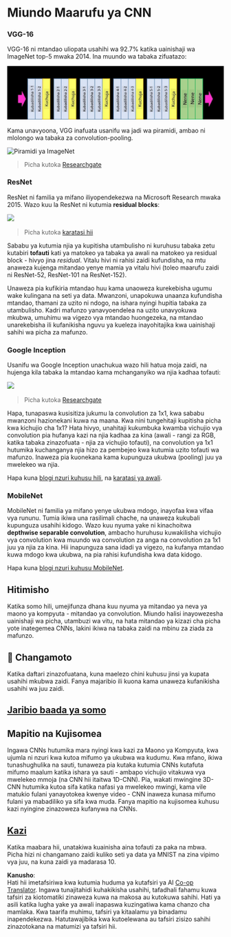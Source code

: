 <!--
CO_OP_TRANSLATOR_METADATA:
{
  "original_hash": "2f7b97b375358cb51a1e098df306bf73",
  "translation_date": "2025-08-25T20:55:29+00:00",
  "source_file": "lessons/4-ComputerVision/07-ConvNets/CNN_Architectures.md",
  "language_code": "sw"
}
-->
# Miundo Maarufu ya CNN

### VGG-16

VGG-16 ni mtandao uliopata usahihi wa 92.7% katika uainishaji wa ImageNet top-5 mwaka 2014. Ina muundo wa tabaka zifuatazo:

![Tabaka za ImageNet](../../../../../translated_images/vgg-16-arch1.d901a5583b3a51baeaab3e768567d921e5d54befa46e1e642616c5458c934028.sw.jpg)

Kama unavyoona, VGG inafuata usanifu wa jadi wa piramidi, ambao ni mlolongo wa tabaka za convolution-pooling.

![Piramidi ya ImageNet](../../../../../translated_images/vgg-16-arch.64ff2137f50dd49fdaa786e3f3a975b3f22615efd13efb19c5d22f12e01451a1.sw.jpg)

> Picha kutoka [Researchgate](https://www.researchgate.net/figure/Vgg16-model-structure-To-get-the-VGG-NIN-model-we-replace-the-2-nd-4-th-6-th-7-th_fig2_335194493)

### ResNet

ResNet ni familia ya mifano iliyopendekezwa na Microsoft Research mwaka 2015. Wazo kuu la ResNet ni kutumia **residual blocks**:

<img src="images/resnet-block.png" width="300"/>

> Picha kutoka [karatasi hii](https://arxiv.org/pdf/1512.03385.pdf)

Sababu ya kutumia njia ya kupitisha utambulisho ni kuruhusu tabaka zetu kutabiri **tofauti** kati ya matokeo ya tabaka ya awali na matokeo ya residual block - hivyo jina *residual*. Vitalu hivi ni rahisi zaidi kufundisha, na mtu anaweza kujenga mitandao yenye mamia ya vitalu hivi (toleo maarufu zaidi ni ResNet-52, ResNet-101 na ResNet-152).

Unaweza pia kufikiria mtandao huu kama unaoweza kurekebisha ugumu wake kulingana na seti ya data. Mwanzoni, unapokuwa unaanza kufundisha mtandao, thamani za uzito ni ndogo, na ishara nyingi hupitia tabaka za utambulisho. Kadri mafunzo yanavyoendelea na uzito unavyokuwa mkubwa, umuhimu wa vigezo vya mtandao huongezeka, na mtandao unarekebisha ili kufanikisha nguvu ya kueleza inayohitajika kwa uainishaji sahihi wa picha za mafunzo.

### Google Inception

Usanifu wa Google Inception unachukua wazo hili hatua moja zaidi, na hujenga kila tabaka la mtandao kama mchanganyiko wa njia kadhaa tofauti:

<img src="images/inception.png" width="400"/>

> Picha kutoka [Researchgate](https://www.researchgate.net/figure/Inception-module-with-dimension-reductions-left-and-schema-for-Inception-ResNet-v1_fig2_355547454)

Hapa, tunapaswa kusisitiza jukumu la convolution za 1x1, kwa sababu mwanzoni hazionekani kuwa na maana. Kwa nini tungehitaji kupitisha picha kwa kichujio cha 1x1? Hata hivyo, unahitaji kukumbuka kwamba vichujio vya convolution pia hufanya kazi na njia kadhaa za kina (awali - rangi za RGB, katika tabaka zinazofuata - njia za vichujio tofauti), na convolution ya 1x1 hutumika kuchanganya njia hizo za pembejeo kwa kutumia uzito tofauti wa mafunzo. Inaweza pia kuonekana kama kupunguza ukubwa (pooling) juu ya mwelekeo wa njia.

Hapa kuna [blogi nzuri kuhusu hili](https://medium.com/analytics-vidhya/talented-mr-1x1-comprehensive-look-at-1x1-convolution-in-deep-learning-f6b355825578), na [karatasi ya awali](https://arxiv.org/pdf/1312.4400.pdf).

### MobileNet

MobileNet ni familia ya mifano yenye ukubwa mdogo, inayofaa kwa vifaa vya rununu. Tumia ikiwa una rasilimali chache, na unaweza kukubali kupunguza usahihi kidogo. Wazo kuu nyuma yake ni kinachoitwa **depthwise separable convolution**, ambacho huruhusu kuwakilisha vichujio vya convolution kwa muundo wa convolution za anga na convolution za 1x1 juu ya njia za kina. Hii inapunguza sana idadi ya vigezo, na kufanya mtandao kuwa mdogo kwa ukubwa, na pia rahisi kufundisha kwa data kidogo.

Hapa kuna [blogi nzuri kuhusu MobileNet](https://medium.com/analytics-vidhya/image-classification-with-mobilenet-cc6fbb2cd470).

## Hitimisho

Katika somo hili, umejifunza dhana kuu nyuma ya mitandao ya neva ya maono ya kompyuta - mitandao ya convolution. Miundo halisi inayowezesha uainishaji wa picha, utambuzi wa vitu, na hata mitandao ya kizazi cha picha yote inategemea CNNs, lakini ikiwa na tabaka zaidi na mbinu za ziada za mafunzo.

## 🚀 Changamoto

Katika daftari zinazofuatana, kuna maelezo chini kuhusu jinsi ya kupata usahihi mkubwa zaidi. Fanya majaribio ili kuona kama unaweza kufanikisha usahihi wa juu zaidi.

## [Jaribio baada ya somo](https://red-field-0a6ddfd03.1.azurestaticapps.net/quiz/207)

## Mapitio na Kujisomea

Ingawa CNNs hutumika mara nyingi kwa kazi za Maono ya Kompyuta, kwa ujumla ni nzuri kwa kutoa mifumo ya ukubwa wa kudumu. Kwa mfano, ikiwa tunashughulika na sauti, tunaweza pia kutaka kutumia CNNs kutafuta mifumo maalum katika ishara ya sauti - ambapo vichujio vitakuwa vya mwelekeo mmoja (na CNN hii itaitwa 1D-CNN). Pia, wakati mwingine 3D-CNN hutumika kutoa sifa katika nafasi ya mwelekeo mwingi, kama vile matukio fulani yanayotokea kwenye video - CNN inaweza kunasa mifumo fulani ya mabadiliko ya sifa kwa muda. Fanya mapitio na kujisomea kuhusu kazi nyingine zinazoweza kufanywa na CNNs.

## [Kazi](lab/README.md)

Katika maabara hii, unatakiwa kuainisha aina tofauti za paka na mbwa. Picha hizi ni changamano zaidi kuliko seti ya data ya MNIST na zina vipimo vya juu, na kuna zaidi ya madarasa 10.

**Kanusho**:  
Hati hii imetafsiriwa kwa kutumia huduma ya kutafsiri ya AI [Co-op Translator](https://github.com/Azure/co-op-translator). Ingawa tunajitahidi kuhakikisha usahihi, tafadhali fahamu kuwa tafsiri za kiotomatiki zinaweza kuwa na makosa au kutokuwa sahihi. Hati ya asili katika lugha yake ya awali inapaswa kuzingatiwa kama chanzo cha mamlaka. Kwa taarifa muhimu, tafsiri ya kitaalamu ya binadamu inapendekezwa. Hatutawajibika kwa kutoelewana au tafsiri zisizo sahihi zinazotokana na matumizi ya tafsiri hii.